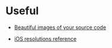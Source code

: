 # Useful 

- [Beautiful images of your source code](https://carbon.now.sh)

- [iOS resolutions reference](http://iosres.com)